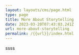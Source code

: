 ```yaml
---
layout: layouts/cms/page.html
type: page
title: More About Storytelling
date: 2023-03-20T07:43:03.241Z
url: more-about-storytelling
permalink: /{{url}}/index.html
---
```

ssss